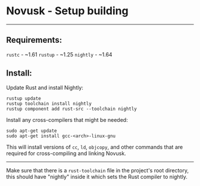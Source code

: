 # Novusk - Setup building

---

## Requirements:

``rustc`` - ~1.61
``rustup`` - ~1.25
``nightly`` - ~1.64

## Install:

Update Rust and install Nightly:
```commandline
rustup update
rustup toolchain install nightly
rustup component add rust-src --toolchain nightly
```

Install any cross-compilers that might be needed:
```commandline
sudo apt-get update
sudo apt-get install gcc-<arch>-linux-gnu
```

This will install versions of ``cc``, ``ld``, ``objcopy``, and other commands that are required for cross-compiling and 
linking Novusk.

---

Make sure that there is a ``rust-toolchain`` file in the project's root directory, this should have "nightly" inside it
which sets the Rust compiler to nightly.

